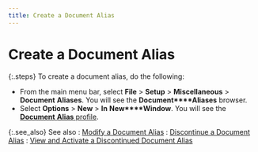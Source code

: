 ```yaml
---
title: Create a Document Alias
---
```


# Create a Document Alias


{:.steps}
To create  a document alias, do the following:

- From the main  menu bar, select **File** > **Setup** > **Miscellaneous**  > **Document** **Aliases**.  You will see the **Document****Aliases** browser.
- Select **Options** > **New**  > **In** **New****Window**. You will see the [**Document** **Alias** profile]({{site.bp_baseurl}}/doc-aliases/create/document_alias_profile_general_tab_steps_businesss_process_in_everest_content.html).



{:.see_also}
See also
: [Modify  a Document Alias]({{site.bp_baseurl}}/doc-aliases/modify-a-document-alias/modify_a_document_alias_document_alias_profile_business_process_content.html)
: [Discontinue  a Document Alias]({{site.bp_baseurl}}/doc-aliases/discontinue/discontinue_a_document_alias_document_alias_profile_business_process_content.html)
: [View  and Activate a Discontinued Document Alias]({{site.bp_baseurl}}/doc-aliases/discontinue/view_and_activate_discontinued_document_aliases_document_alias_profile_business_process_content.html)
